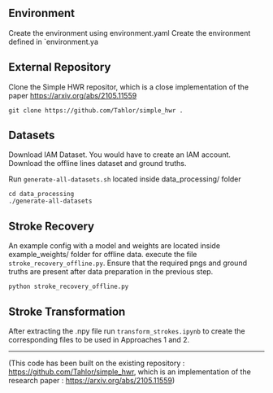 ## Environment
Create the environment using environment.yaml
Create the environment defined in `environment.ya

## External Repository
Clone the Simple HWR repositor, which is a close implementation of the paper https://arxiv.org/abs/2105.11559
```
git clone https://github.com/Tahlor/simple_hwr .
```
## Datasets

Download IAM Dataset. You would have to create an IAM account. Download the offline lines dataset and ground truths.

Run `generate-all-datasets.sh` located inside data_processing/ folder

```
cd data_processing
./generate-all-datasets
```

## Stroke Recovery

An example config with a model and weights are located inside example_weights/ folder for offline data. execute the file `stroke_recovery_offline.py`. 
Ensure that the required pngs and ground truths are present after data preparation in the previous step.

```
python stroke_recovery_offline.py
```

## Stroke Transformation

After extracting the .npy file run `transform_strokes.ipynb` to create the corresponding files to be used in Approaches 1 and 2.


----------------------------

(This code has been built on the existing repository : https://github.com/Tahlor/simple_hwr, which is an implementation of the research paper : https://arxiv.org/abs/2105.11559)